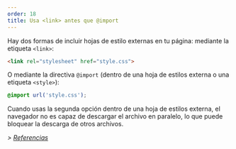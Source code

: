 ```yaml
---
order: 18
title: Usa <link> antes que @import
---
```


Hay dos formas de incluir hojas de estilo externas en tu página: mediante la etiqueta `<link>`:

```html
<link rel="stylesheet" href="style.css">
```

O mediante la directiva `@import` (dentro de una hoja de estilos externa o una etiqueta `<style>`):

```css
@import url('style.css');
```

Cuando usas la segunda opción dentro de una hoja de estilos externa, el navegador no es capaz de descargar el archivo en paralelo, lo que puede bloquear la descarga de otros archivos.

*> [Referencias](https://github.com/zenorocha/browser-diet/wiki/References#prefer--over-import)*